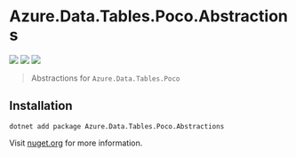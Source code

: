 ﻿# Azure.Data.Tables.Poco.Abstractions

[![](https://img.shields.io/nuget/vpre/Azure.Data.Tables.Poco.Abstractions?style=flat-square)](https://www.nuget.org/packages/Azure.Data.Tables.Poco.Abstractions)
[![](https://img.shields.io/github/v/release/DavidVollmers/Azure.Data.Tables.Poco?include_prereleases&style=flat-square)](https://github.com/DavidVollmers/Azure.Data.Tables.Poco/releases)
[![](https://img.shields.io/github/license/DavidVollmers/Azure.Data.Tables.Poco?style=flat-square)](https://github.com/DavidVollmers/Azure.Data.Tables.Poco/blob/main/LICENSE.txt)

> Abstractions for `Azure.Data.Tables.Poco`

## Installation

```shell
dotnet add package Azure.Data.Tables.Poco.Abstractions
```

Visit [nuget.org](https://www.nuget.org/packages/Azure.Data.Tables.Poco.Abstractions) for more information.
